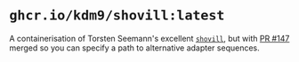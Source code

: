# `ghcr.io/kdm9/shovill:latest`

A containerisation of Torsten Seemann's excellent [`shovill`](https://github.com/tseemann/shovill), but with [PR #147](https://github.com/tseemann/shovill/pull/147) merged so you can specify a path to alternative adapter sequences.
